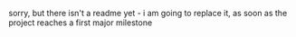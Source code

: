 sorry, but there isn't a readme yet - i am going to replace it, as soon as the project reaches a first major milestone